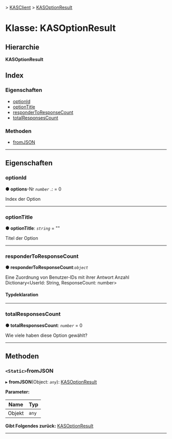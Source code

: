 [](../README.md) > [KASClient](../modules/kasclient.md) > [KASOptionResult](../classes/kasclient.kasoptionresult.md)

# <a name="class-kasoptionresult"></a>Klasse: KASOptionResult

## <a name="hierarchy"></a>Hierarchie

**KASOptionResult**

## <a name="index"></a>Index 

### <a name="properties"></a>Eigenschaften

* [optionId](kasclient.kasoptionresult.md#optionid)
* [optionTitle](kasclient.kasoptionresult.md#optiontitle)
* [responderToResponseCount](kasclient.kasoptionresult.md#respondertoresponsecount)
* [totalResponsesCount](kasclient.kasoptionresult.md#totalresponsescount)
### <a name="methods"></a>Methoden

* [fromJSON](kasclient.kasoptionresult.md#fromjson)

---

## <a name="properties"></a>Eigenschaften

<a id="optionid"></a>

###  <a name="optionid"></a>optionId

**● options**-Nr *`number`* .: = 0

Index der Option

___

<a id="optiontitle"></a>

###  <a name="optiontitle"></a>optionTitle

**● optionTitle**: *`string`* = ""

Titel der Option

___

<a id="respondertoresponsecount"></a>

###  <a name="respondertoresponsecount"></a>responderToResponseCount

**● responderToResponseCount**:*`object`*

Eine Zuordnung von Benutzer-IDs mit ihrer Antwort Anzahl Dictionary<UserId: String, ResponseCount: number>
#### <a name="type-declaration"></a>Typdeklaration

___

<a id="totalresponsescount"></a>

###  <a name="totalresponsescount"></a>totalResponsesCount

**● totalResponsesCount**: *`number`* = 0

Wie viele haben diese Option gewählt?

___

## <a name="methods"></a>Methoden

<a id="fromjson"></a>

### <a name="static-fromjson"></a>`<Static>`fromJSON

▸ **fromJSON**(Object: *`any`*): [KASOptionResult](kasclient.kasoptionresult.md)

**Parameter:**

| Name | Typ |
| ------ | ------ |
| Objekt | `any` |

**Gibt Folgendes zurück:** [KASOptionResult](kasclient.kasoptionresult.md)

___

